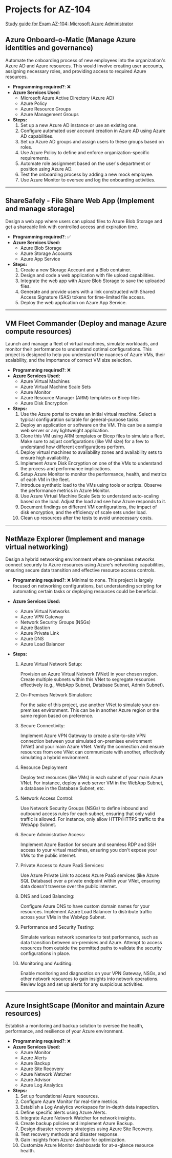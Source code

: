 # Projects for AZ-104

[Study guide for Exam AZ-104: Microsoft Azure Administrator](https://learn.microsoft.com/certifications/resources/study-guides/az-104)

## Azure Onboard-o-Matic (Manage Azure identities and governance)
Automate the onboarding process of new employees into the organization's Azure AD and Azure resources. This would involve creating user accounts, assigning necessary roles, and providing access to required Azure resources.
- **Programming required?**: ❌
- **Azure Services Used:**
    - Microsoft Azure Active Directory (Azure AD)
    - Azure Policy
    - Azure Resource Groups
    - Azure Management Groups
- **Steps:**
   1. Set up a new Azure AD instance or use an existing one.
   2. Configure automated user account creation in Azure AD using Azure AD capabilities.
   3. Set up Azure AD groups and assign users to these groups based on roles.
   4. Use Azure Policy to define and enforce organization-specific requirements.
   5. Automate role assignment based on the user's department or position using Azure AD.
   6. Test the onboarding process by adding a new mock employee.
   7. Use Azure Monitor to oversee and log the onboarding activities.

---

## ShareSafely - File Share Web App (Implement and manage storage)
Design a web app where users can upload files to Azure Blob Storage and get a shareable link with controlled access and expiration time.
- **Programming required?**: ✅
- **Azure Services Used:**
    - Azure Blob Storage
    - Azure Storage Accounts
    - Azure App Service
- **Steps:**
   1. Create a new Storage Account and a Blob container.
   2. Design and code a web application with file upload capabilities.
   3. Integrate the web app with Azure Blob Storage to save the uploaded files.
   4. Generate and provide users with a link constructed with Shared Access Signature (SAS) tokens for time-limited file access.
   5. Deploy the web application on Azure App Service.

---

## VM Fleet Commander (Deploy and manage Azure compute resources)

Launch and manage a fleet of virtual machines, simulate workloads, and monitor their performance to understand optimal configurations. This project is designed to help you understand the nuances of Azure VMs, their scalability, and the importance of correct VM size selection.

- **Programming required?**: ❌
- **Azure Services Used:**
  - Azure Virtual Machines
  - Azure Virtual Machine Scale Sets
  - Azure Monitor
  - Azure Resource Manager (ARM) templates or Bicep files
  - Azure Disk Encryption
- **Steps:**
   1. Use the Azure portal to create an initial virtual machine. Select a typical configuration suitable for general-purpose tasks.
   2. Deploy an application or software on the VM. This can be a sample web server or any lightweight application. 
   3. Clone this VM using ARM templates or Bicep files to simulate a fleet. Make sure to adjust configurations (like VM size) for a few to understand how different configurations perform.
   4. Deploy virtual machines to availability zones and availability sets to ensure high availability.
   5. Implement Azure Disk Encryption on one of the VMs to understand the process and performance implications.
   6. Setup Azure Monitor to monitor the performance, health, and metrics of each VM in the fleet.
   7. Introduce synthetic load to the VMs using tools or scripts. Observe the performance metrics in Azure Monitor.
   8. Use Azure Virtual Machine Scale Sets to understand auto-scaling based on the load. Adjust the load and see how Azure responds to it.
   9. Document findings on different VM configurations, the impact of disk encryption, and the efficiency of scale sets under load.
   10. Clean up resources after the tests to avoid unnecessary costs.


---

## NetMaze Explorer (Implement and manage virtual networking)
Design a hybrid networking environment where on-premises networks connect securely to Azure resources using Azure's networking capabilities, ensuring secure data transition and effective resource access controls.
- **Programming required?**: ❌ Minimal to none. This project is largely focused on networking configurations, but understanding scripting for automating certain tasks or deploying resources could be beneficial.
- **Azure Services Used:**
    - Azure Virtual Networks
    - Azure VPN Gateway
    - Network Security Groups (NSGs)
    - Azure Bastion
    - Azure Private Link
    - Azure DNS
    - Azure Load Balancer
- **Steps:**

   1. Azure Virtual Network Setup:

        Provision an Azure Virtual Network (VNet) in your chosen region.
    Create multiple subnets within this VNet to segregate resources effectively (e.g., WebApp Subnet, Database Subnet, Admin Subnet).

    2. On-Premises Network Simulation:

        For the sake of this project, use another VNet to simulate your on-premises environment. This can be in another Azure region or the same region based on preference.

    3. Secure Connectivity:

        Implement Azure VPN Gateway to create a site-to-site VPN connection between your simulated on-premises environment (VNet) and your main Azure VNet.
    Verify the connection and ensure resources from one VNet can communicate with another, effectively simulating a hybrid environment.

    4. Resource Deployment

        Deploy test resources (like VMs) in each subnet of your main Azure VNet. For instance, deploy a web server VM in the WebApp Subnet, a database in the Database Subnet, etc.

    5. Network Access Control:

        Use Network Security Groups (NSGs) to define inbound and outbound access rules for each subnet, ensuring that only valid traffic is allowed. For instance, only allow HTTP/HTTPS traffic to the WebApp Subnet.

    6. Secure Administrative Access:

        Implement Azure Bastion for secure and seamless RDP and SSH access to your virtual machines, ensuring you don't expose your VMs to the public internet.

    7. Private Access to Azure PaaS Services:

        Use Azure Private Link to access Azure PaaS services (like Azure SQL Database) over a private endpoint within your VNet, ensuring data doesn't traverse over the public internet.

    8. DNS and Load Balancing:

        Configure Azure DNS to have custom domain names for your resources.
    Implement Azure Load Balancer to distribute traffic across your VMs in the WebApp Subnet.

    9. Performance and Security Testing:

        Simulate various network scenarios to test performance, such as data transition between on-premises and Azure.
    Attempt to access resources from outside the permitted paths to validate the security configurations in place.

    10. Monitoring and Auditing:

        Enable monitoring and diagnostics on your VPN Gateway, NSGs, and other network resources to gain insights into network operations.
    Review logs and set up alerts for any suspicious activities.


---

## Azure InsightScape (Monitor and maintain Azure resources)
Establish a monitoring and backup solution to oversee the health, performance, and resilience of your Azure environment.
- **Programming required?**: ❌
- **Azure Services Used:**
    - Azure Monitor
    - Azure Alerts
    - Azure Backup
    - Azure Site Recovery
    - Azure Network Watcher
    - Azure Advisor
    - Azure Log Analytics
- **Steps:**
   1. Set up foundational Azure resources.
   2. Configure Azure Monitor for real-time metrics.
   3. Establish a Log Analytics workspace for in-depth data inspection.
   4. Define specific alerts using Azure Alerts.
   5. Integrate Azure Network Watcher for network insights.
   6. Create backup policies and implement Azure Backup.
   7. Design disaster recovery strategies using Azure Site Recovery.
   8. Test recovery methods and disaster response.
   9. Gain insights from Azure Advisor for optimization.
   10. Customize Azure Monitor dashboards for at-a-glance resource health.

